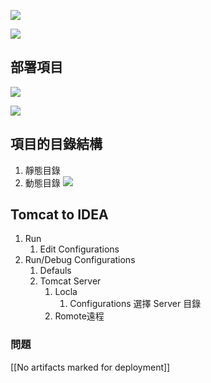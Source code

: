 
![](https://i.imgur.com/MJ2Gzen.png)


![](https://i.imgur.com/Cuux7lz.png)


## 部署項目

![](https://i.imgur.com/MSrtw1G.jpg)

![](https://i.imgur.com/9n2p8i4.jpg)

## 項目的目錄結構
1. 靜態目錄
2. 動態目錄
	![](https://i.imgur.com/wH8UspD.png)

## Tomcat to IDEA
1. Run
	1. Edit Configurations
2. Run/Debug Configurations
	1. Defauls
	2. Tomcat Server
		1. Locla
			1. Configurations
				選擇 Server 目錄
		2. Romote遠程


### 問題
[[No artifacts marked for deployment]]
